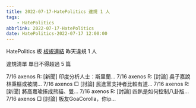 ```yaml
---
title: 2022-07-17-HatePolitics 違規 1 人
tags:
    - HatePolitics
abbrlink: 2022-07-17-HatePolitics
date: HatePolitics-2022-07-17 12:00:00
---
```

HatePolitics 板 [板規連結](https://www.ptt.cc/bbs/HatePolitics/M.1617115262.A.D60.html)
昨天違規 1 人
<!-- more -->

違規清單
單日不得超過 5 篇

7/16 axenos R: [新聞] 印度分析人士：斯里蘭…
7/16 axenos R: [討論] 吳子嘉說林秉樞或被關…
7/16 axenos □ [討論] 民進黨支持者比較有道…
7/16 axenos R: [新聞] 將高嘉瑜揍成熊貓、雙…
7/16 axenos R: [討論] 四趴是如何控制八卦版…
7/16 axenos □ [討論] 板友GoaCorolla，你ip…